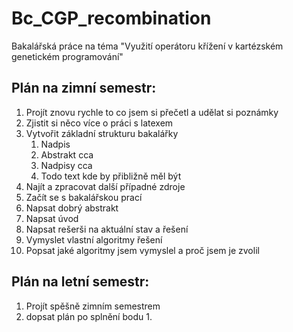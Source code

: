 # Bc_CGP_recombination
Bakalářská práce na téma "Využití operátoru křížení v kartézském genetickém programování"

## Plán na zimní semestr:
1.	Projít znovu rychle to co jsem si přečetl a udělat si poznámky
2.	Zjistit si něco více o práci s latexem
3.	Vytvořit základní strukturu bakalářky
	1.	Nadpis
	2.	Abstrakt cca
	3.	Nadpisy cca
	4.	Todo text kde by přibližně měl být
4.	Najít a zpracovat další případné zdroje
5.	Začít se s bakalářskou prací
6.	Napsat dobrý abstrakt
7.	Napsat úvod
8.	Napsat rešerši na aktuální stav a řešení
9.	Vymyslet vlastní algoritmy řešení
10.	Popsat jaké algoritmy jsem vymyslel a proč jsem je zvolil

## Plán na letní semestr:
1. Projít spěšně zimním semestrem
2. dopsat plán po splnění bodu 1.
